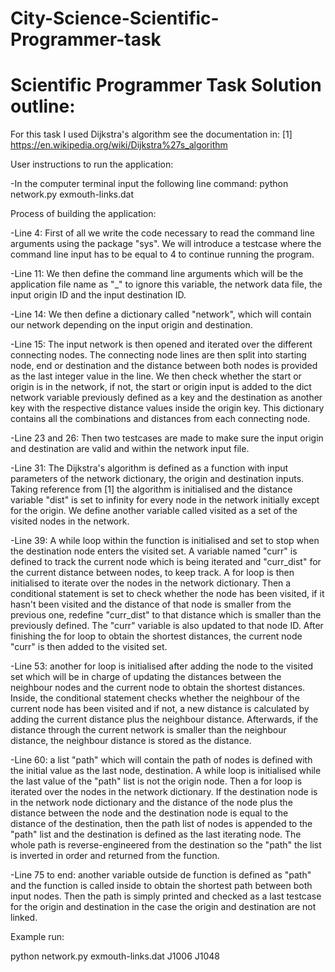 # City-Science-Scientific-Programmer-task
 # Scientific Programmer Task Solution outline:

For this task I used Dijkstra's algorithm see the documentation in:
[1] https://en.wikipedia.org/wiki/Dijkstra%27s_algorithm 

User instructions to run the application:

-In the computer terminal input the following line command:
	python network.py exmouth-links.dat <Origin> <Destination>

Process of building the application:

-Line 4: First of all we write the code necessary to read the command line 
 arguments using the package "sys". We will introduce a testcase where 
 the command line input has to be equal to 4 to continue running the 
 program.
 
-Line 11: We then define the command line arguments which will be the application
 file name as "_" to ignore this variable, the network data
 file, the input origin ID and the input destination ID.
 
-Line 14: We then define a dictionary called "network", which will contain our network
 depending on the input origin and destination.
 
-Line 15: The input network is then opened and iterated over the different connecting
 nodes. The connecting node lines are then split into starting node, end or 
 destination and the distance between both nodes is provided as the last
 integer value in the line. We then check whether the start or origin is 
 in the network, if not, the start or origin input is added to the dict
 network variable previously defined as a key and the destination as another
 key with the respective distance values inside the origin key. This dictionary
 contains all the combinations and distances from each connecting node.
 
-Line 23 and 26: Then two testcases are made to make sure the input origin and destination 
 are valid and within the network input file.
 
-Line 31: The Dijkstra's algorithm is defined as a function with input
 parameters of the network dictionary, the origin and destination inputs.
 Taking reference from [1] the algorithm is initialised and the distance variable
 "dist" is set to infinity for every node in the network initially except 
 for the origin. We define another variable called visited as a set of the 
 visited nodes in the network.

-Line 39: A while loop within the function is initialised and set to stop when 
 the destination node enters the visited set. A variable named "curr"
 is defined to track the current node which is being iterated and "curr_dist"
 for the current distance between nodes, to keep track. A for loop is then initialised
 to iterate over the nodes in the network dictionary. Then a conditional
 statement is set to check whether the node has been visited, if it hasn't 
 been visited and the distance of that node is smaller from the previous one,
 redefine "curr_dist" to that distance which is smaller than the previously
 defined. The "curr" variable is also updated to that node ID. After finishing
 the for loop to obtain the shortest distances, the current node "curr" is then
 added to the visited set.

-Line 53: another for loop is initialised after adding the node to the visited
 set which will be in charge of updating the distances between the neighbour nodes
 and the current node to obtain the shortest distances. Inside, the conditional 
 statement checks whether the neighbour of the current node has been visited and
 if not, a new distance is calculated by adding the current distance plus the 
 neighbour distance. Afterwards, if the distance through the current network
 is smaller than the neighbour distance, the neighbour distance is stored as the 
 distance.

-Line 60: a list "path" which will contain the path of nodes is defined with the 
 initial value as the last node, destination. A while loop is initialised while the 
 last value of the "path" list is not the origin node. Then a for loop is iterated over the
 nodes in the network dictionary. If the destination node is in the network node dictionary 
 and the distance of the node plus the distance between the node and the destination
 node is equal to the distance of the destination, then the path list of nodes
 is appended to the "path" list and the destination is defined as the last iterating
 node. The whole path is reverse-engineered from the destination so the "path" 
 the list is inverted in order and returned from the function.

-Line 75 to end: another variable outside de function is defined as "path"
 and the function is called inside to obtain the shortest path between both input
 nodes. Then the path is simply printed and checked as a last testcase for the origin and
 destination in the case the origin and destination are not linked.
 
 
 Example run:
 
 python network.py exmouth-links.dat J1006 J1048
